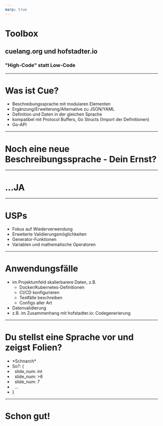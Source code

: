 ```yaml
---
marp: true
---
```


# Toolbox
## cuelang.org und hofstadter.io
### "High-Code" statt Low-Code

---
# Was ist Cue?

* Beschreibungssprache mit modularen Elementen
* Ergänzung/Erweiterung/Alternative zu JSON/YAML
* Definition und Daten in der gleichen Sprache
* kompatibel mit Protocol Buffers, Go Structs (Import der Definitionen)
* Go-API

---
# Noch eine neue Beschreibungssprache - Dein Ernst?

---
# ...JA

---
# USPs

* Fokus auf Wiederverwendung
* Erweiterte Validierungsmöglichkeiten
* Generator-Funktionen
* Variablen und mathematische Operatoren

---
# Anwendungsfälle

* im Projektumfeld skalierbarere Daten, z.B.
  * Docker/Kubernetes-Definitionen
  * CI/CD konfigurieren
  * Testfälle beschreiben
  * Configs aller Art
* Datenvalidierung
* z.B. im Zusammenhang mit hofstadter.io: Codegenerierung

---
# Du stellst eine Sprache vor und zeigst Folien?
* \*Schnarch\*
* So?: {
* &nbsp;&nbsp;slide_num: int
* &nbsp;&nbsp;slide_num: >6
* &nbsp;&nbsp;slide_num: 7
* &nbsp;&nbsp;...
* }

---
# Schon gut!